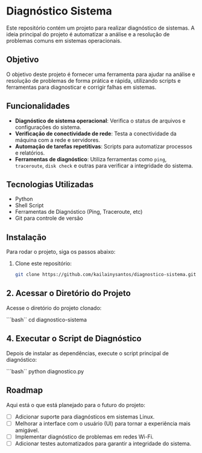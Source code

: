 
# Diagnóstico Sistema

Este repositório contém um projeto para realizar diagnóstico de sistemas. A ideia principal do projeto é automatizar a análise e a resolução de problemas comuns em sistemas operacionais.

## Objetivo

O objetivo deste projeto é fornecer uma ferramenta para ajudar na análise e resolução de problemas de forma prática e rápida, utilizando scripts e ferramentas para diagnosticar e corrigir falhas em sistemas.

## Funcionalidades

- **Diagnóstico de sistema operacional**: Verifica o status de arquivos e configurações do sistema.
- **Verificação de conectividade de rede**: Testa a conectividade da máquina com a rede e servidores.
- **Automação de tarefas repetitivas**: Scripts para automatizar processos e relatórios.
- **Ferramentas de diagnóstico**: Utiliza ferramentas como `ping`, `traceroute`, `disk check` e outras para verificar a integridade do sistema.

## Tecnologias Utilizadas

- Python
- Shell Script
- Ferramentas de Diagnóstico (Ping, Traceroute, etc)
- Git para controle de versão

## Instalação

Para rodar o projeto, siga os passos abaixo:

1. Clone este repositório:

   ```bash
   git clone https://github.com/kailainysantos/diagnostico-sistema.git

## 2. Acessar o Diretório do Projeto

Acesse o diretório do projeto clonado:

```bash``
cd diagnostico-sistema

## 4. Executar o Script de Diagnóstico

Depois de instalar as dependências, execute o script principal de diagnóstico:

```bash``
python diagnostico.py

## Roadmap

Aqui está o que está planejado para o futuro do projeto:

- [ ] Adicionar suporte para diagnósticos em sistemas Linux.
- [ ] Melhorar a interface com o usuário (UI) para tornar a experiência mais amigável.
- [ ] Implementar diagnóstico de problemas em redes Wi-Fi.
- [ ] Adicionar testes automatizados para garantir a integridade do sistema.
